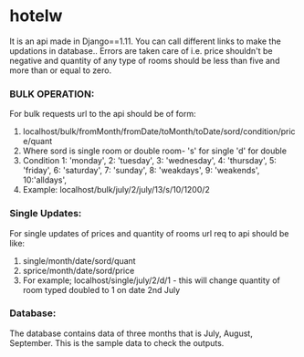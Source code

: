 # hotelw
It is an api made in Django==1.11. You can call different links to make the updations in database.. Errors are taken care of i.e. price shouldn't be negative and quantity of any type of rooms should be less than five and more than or equal to zero.

### BULK OPERATION:
For bulk requests url to the api should be of form:
1. localhost/bulk/fromMonth/fromDate/toMonth/toDate/sord/condition/price/quant<br>
2. Where sord is single room or double room- 's' for single 'd' for double<br>
3. Condition 1: 'monday', 2: 'tuesday', 3: 'wednesday', 4: 'thursday', 5: 'friday', 6: 'saturday', 7: 'sunday', 8: 'weakdays', 9: 'weakends', 10:'alldays',<br>
4. Example: localhost/bulk/july/2/july/13/s/10/1200/2<br>

### Single Updates:
For single updates of prices and quantity of rooms url req to api should be like:
1. single/month/date/sord/quant
2. sprice/month/date/sord/price
3. For example; localhost/single/july/2/d/1 - this will change quantity of room typed doubled to 1 on date 2nd July

### Database:
The database contains data of three months that is July, August, September.
This is the sample data to check the outputs.
